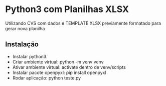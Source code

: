 # Python3 com Planilhas XLSX

Utilizando CVS com dados e TEMPLATE XLSX previamente formatado para gerar nova planilha

## Instalação
 - Instalar python3.
 - Criar ambiente virtual: python -m venv venv
 - Ativar ambiente virtual: activate dentro de venv/scripts
 - Instalar pacote openpyxl: pip install openpyxl
 - Rodar aplicação: python teste.py


